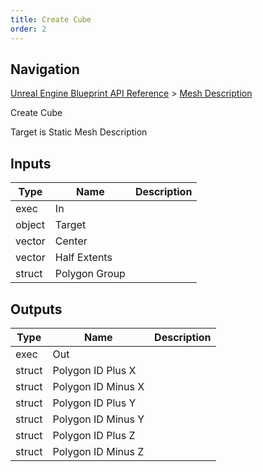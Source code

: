 ```yaml
---
title: Create Cube
order: 2
---
```

## Navigation

[Unreal Engine Blueprint API Reference](https://dev.epicgames.com/documentation/en-us/unreal-engine/BlueprintAPI) > [Mesh Description](https://dev.epicgames.com/documentation/en-us/unreal-engine/BlueprintAPI/MeshDescription)

Create Cube

Target is Static Mesh Description

## Inputs

| Type | Name | Description |
| --- | --- | --- |
| exec | In |  |
| object | Target |  |
| vector | Center |  |
| vector | Half Extents |  |
| struct | Polygon Group |  |

## Outputs

| Type | Name | Description |
| --- | --- | --- |
| exec | Out |  |
| struct | Polygon ID Plus X |  |
| struct | Polygon ID Minus X |  |
| struct | Polygon ID Plus Y |  |
| struct | Polygon ID Minus Y |  |
| struct | Polygon ID Plus Z |  |
| struct | Polygon ID Minus Z |  |
